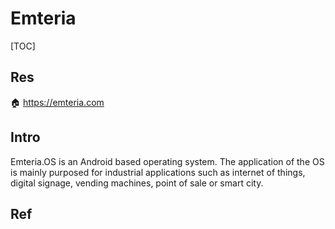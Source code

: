 # Emteria

[TOC]



## Res
🏠 https://emteria.com


## Intro
Emteria.OS is an Android based operating system. The application of the OS is mainly purposed for industrial applications such as internet of things, digital signage, vending machines, point of sale or smart city.



## Ref

